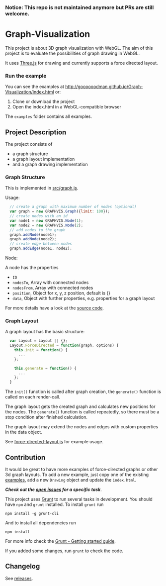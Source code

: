 ### Notice: This repo is not maintained anymore but PRs are still welcome.

# Graph-Visualization

This project is about 3D graph visualization with WebGL. The aim of this project is to evaluate the possibilities of graph drawing in WebGL.

It uses [Three.js](https://threejs.org/) for drawing and currently supports a force directed layout.


### Run the example

You can see the examples at http://goooooodman.github.io/Graph-Visualization/index.html or:

1. Clone or download the project
2. Open the index.html in a WebGL-compatible browser

The `examples` folder contains all examples.

## Project Description

The project consists of

  - a graph structure
  - a graph layout implementation
  - and a graph drawing implementation

### Graph Structure

This is implemented in [src/graph.js](https://github.com/goooooodman/Graph-Visualization/blob/master/src/graph.js).

Usage:

```js
  // create a graph with maximum number of nodes (optional)
  var graph = new GRAPHVIS.Graph({limit: 100});
  // create nodes with an id
  var node1 = new GRAPHVIS.Node(1);
  var node2 = new GRAPHVIS.Node(2);
  // add nodes to the graph
  graph.addNode(node1);
  graph.addNode(node2);
  // create edge between nodes
  graph.addEdge(node1, node2);
```

Node:

A node has the properties

  - `ID`
  - `nodesTo`, Array with connected nodes
  - `nodesFrom`, Array with connected nodes
  - `position`, Object for x, y, z position, default is {}
  - `data`, Object with further properties, e.g. properties for a graph layout

For more details have a look at the [source code](https://github.com/goooooodman/Graph-Visualization/blob/master/src/graph.js).

### Graph Layout

A graph layout has the basic structure:

```js
  var Layout = Layout || {};
  Layout.ForceDirected = function(graph, options) {
    this.init = function() {
      ...
    };

    this.generate = function() {
      ...
    };
  }
```

The `init()` function is called after graph creation, the `generate()` function is called on each render-call.

The graph layout gets the created graph and calculates new positions for the nodes. The `generate()` function is called repeatedly, so there must be a stop condition after finished calculation.

The graph layout may extend the nodes and edges with custom properties in the data object.

See [force-directed-layout.js](https://github.com/goooooodman/Graph-Visualization/blob/master/src/layouts/force-directed-layout.js) for example usage.


## Contribution

It would be great to have more examples of force-directed graphs or other 3d graph layouts. To add a new example, just copy one of the existing [examples](https://github.com/goooooodman/Graph-Visualization/blob/master/examples), add a new `Drawing` object and update the `index.html`.

 ***Check out the [open issues](https://github.com/goooooodman/Graph-Visualization/issues) for a specific task***.

This project uses [Grunt](http://gruntjs.com/) to run several tasks in development. You should have `npm` and `grunt` installed. To install `grunt` run

    npm install -g grunt-cli

And to install all dependencies run

    npm install

For more info check the [Grunt - Getting started guide](http://gruntjs.com/getting-started).

If you added some changes, run `grunt` to check the code.

## Changelog

See [releases](https://github.com/goooooodman/Graph-Visualization/releases).
